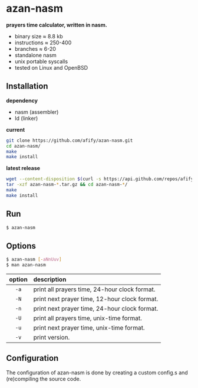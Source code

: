azan-nasm
=========
**prayers time calculator, written in nasm.**

- binary size ≈ 8.8 kb
- instructions ≈ 250-400
- branches ≈ 6-20
- standalone nasm
- unix portable syscalls
- tested on Linux and OpenBSD

Installation
------------
**dependency**
- nasm (assembler)
- ld (linker)

**current**
```sh
git clone https://github.com/afify/azan-nasm.git
cd azan-nasm/
make
make install
```
**latest release**
```sh
wget --content-disposition $(curl -s https://api.github.com/repos/afify/azan-nasm/releases/latest | tr -d '",' | awk '/tag_name/ {print "https://github.com/afify/azan-nasm/archive/"$2".tar.gz"}')
tar -xzf azan-nasm-*.tar.gz && cd azan-nasm-*/
make
make install
```
Run
---
```sh
$ azan-nasm
```
Options
-------
```sh
$ azan-nasm [-aNnUuv]
$ man azan-nasm
```
| option | description                                  |
|:------:|:---------------------------------------------|
| `-a`   | print all prayers time, 24-hour clock format.|
| `-N`   | print next prayer time, 12-hour clock format.|
| `-n`   | print next prayer time, 24-hour clock format.|
| `-U`   | print all prayers time, unix-time format.    |
| `-u`   | print next prayer time, unix-time format.    |
| `-v`   | print version.                               |


Configuration
-------------
The configuration of azan-nasm is done by creating a custom config.s
and (re)compiling the source code.
